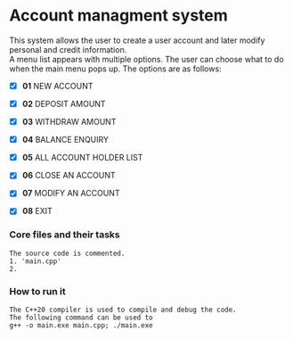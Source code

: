 # Account managment system

This system allows the user to create a user account 
and later modify personal and credit information.  
A menu list appears with multiple options. The user 
can choose what to do when the main menu pops up. 
The options are as follows:
- [x]  **01** NEW ACCOUNT
- [x]  **02** DEPOSIT AMOUNT
- [x]  **03** WITHDRAW AMOUNT
- [x]  **04** BALANCE ENQUIRY
- [x]  **05** ALL ACCOUNT HOLDER LIST
- [x]  **06** CLOSE AN ACCOUNT
- [x]  **07** MODIFY AN ACCOUNT
- [x]  **08** EXIT


### Core files and their tasks
```buildoutcfg
The source code is commented. 
1. 'main.cpp' 
2.
```
### How to run it
```c++20
The C++20 compiler is used to compile and debug the code.
The following command can be used to  
g++ -o main.exe main.cpp; ./main.exe
```